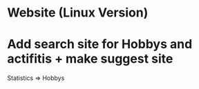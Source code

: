 Website (Linux Version)
===
Add search site for Hobbys and actifitis + make suggest site
====
Statistics => Hobbys
